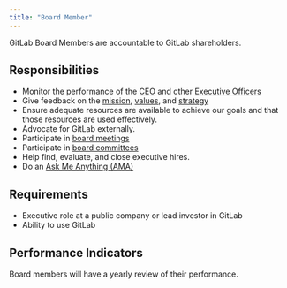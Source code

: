 ```yaml
---
title: "Board Member"
---
```


GitLab Board Members are accountable to GitLab shareholders.

## Responsibilities

- Monitor the performance of the [CEO](/handbook/ceo/) and other [Executive Officers](/handbook/company/structure/#executives)
- Give feedback on the [mission](/handbook/company/mission/#mission), [values](/handbook/company/mission/#values), and [strategy](/handbook/company/mission/#goals)
- Ensure adequate resources are available to achieve our goals and that those resources are used effectively.
- Advocate for GitLab externally.
- Participate in [board meetings](/handbook/board-meetings/)
- Participate in [board committees](/handbook/board-meetings/#board-and-committee-composition)
- Help find, evaluate, and close executive hires.
- Do an [Ask Me Anything (AMA)](/handbook/communication/#company-call)

## Requirements

- Executive role at a public company or lead investor in GitLab
- Ability to use GitLab

## Performance Indicators

Board members will have a yearly review of their performance.
